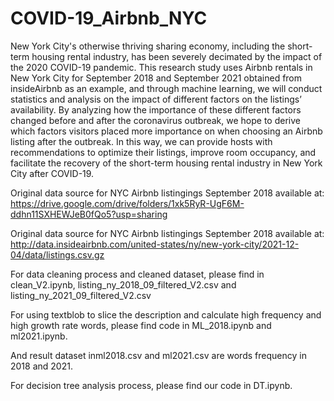 # COVID-19_Airbnb_NYC

New York City's otherwise thriving sharing economy, including the short-term housing rental industry, has been severely decimated by the impact of the 2020 COVID-19 pandemic. This research study uses Airbnb rentals in New York City for September 2018 and September 2021 obtained from insideAirbnb as an example, and through machine learning, we will conduct statistics and analysis on the impact of different factors on the listings’ availability.
By analyzing how the importance of these different factors changed before and after the coronavirus outbreak, we hope to derive which factors visitors placed more importance on when choosing an Airbnb listing after the outbreak. In this way, we can provide hosts with recommendations to optimize their listings, improve room occupancy, and facilitate the recovery of the short-term housing rental industry in New York City after COVID-19.

Original data source for NYC Airbnb listingings September 2018 available at:
https://drive.google.com/drive/folders/1xk5RyR-UgF6M-ddhn11SXHEWJeB0fQo5?usp=sharing

Original data source for NYC Airbnb listingings September 2018 available at:
http://data.insideairbnb.com/united-states/ny/new-york-city/2021-12-04/data/listings.csv.gz

For data cleaning process and cleaned dataset, please find in clean_V2.ipynb, listing_ny_2018_09_filtered_V2.csv and listing_ny_2021_09_filtered_V2.csv

For using textblob to slice the description and calculate high frequency and high growth rate words, please find code in ML_2018.ipynb and ml2021.ipynb.

And result dataset inml2018.csv and ml2021.csv are words frequency in 2018 and 2021.

For decision tree analysis process, please find our code in DT.ipynb. 
